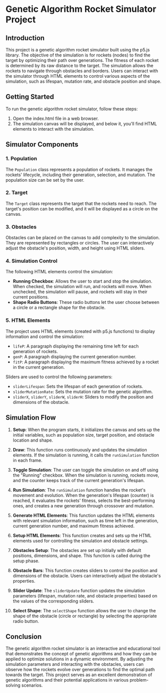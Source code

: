 # Genetic Algorithm Rocket Simulator Project

## Introduction

This project is a genetic algorithm rocket simulator built using the p5.js library. The objective of the simulation is for rockets (nodes) to find the target by optimizing their path over generations. The fitness of each rocket is determined by its raw distance to the target. The simulation allows the rockets to navigate through obstacles and borders. Users can interact with the simulator through HTML elements to control various aspects of the simulation, such as lifespan, mutation rate, and obstacle position and shape.

## Getting Started

To run the genetic algorithm rocket simulator, follow these steps:

1. Open the index.html file in a web browser.
2. The simulation canvas will be displayed, and below it, you'll find HTML elements to interact with the simulation.

## Simulator Components

### 1. Population

The `Population` class represents a population of rockets. It manages the rockets' lifecycle, including their generation, selection, and mutation. The population size can be set by the user.

### 2. Target

The `Target` class represents the target that the rockets need to reach. The target's position can be modified, and it will be displayed as a circle on the canvas.

### 3. Obstacles

Obstacles can be placed on the canvas to add complexity to the simulation. They are represented by rectangles or circles. The user can interactively adjust the obstacle's position, width, and height using HTML sliders.

### 4. Simulation Control

The following HTML elements control the simulation:

- **Running Checkbox**: Allows the user to start and stop the simulation. When checked, the simulation will run, and rockets will move. When unchecked, the simulation will pause, and rockets will stay in their current positions.
- **Shape Radio Buttons**: These radio buttons let the user choose between a circle or a rectangle shape for the obstacle.

### 5. HTML Elements

The project uses HTML elements (created with p5.js functions) to display information and control the simulation:

- `lifeP`: A paragraph displaying the remaining time left for each generation of rockets.
- `genP`: A paragraph displaying the current generation number.
- `fitP`: A paragraph displaying the maximum fitness achieved by a rocket in the current generation.

Sliders are used to control the following parameters:

- `sliderLifespan`: Sets the lifespan of each generation of rockets.
- `sliderMutationRate`: Sets the mutation rate for the genetic algorithm.
- `sliderX`, `sliderY`, `sliderW`, `sliderH`: Sliders to modify the position and dimensions of the obstacle.

## Simulation Flow

1. **Setup**: When the program starts, it initializes the canvas and sets up the initial variables, such as population size, target position, and obstacle location and shape.

2. **Draw**: This function runs continuously and updates the simulation elements. If the simulation is running, it calls the `runSimulation` function in each frame.

3. **Toggle Simulation**: The user can toggle the simulation on and off using the "Running" checkbox. When the simulation is running, rockets move, and the counter keeps track of the current generation's lifespan.

4. **Run Simulation**: The `runSimulation` function handles the rocket's movement and evolution. When the generation's lifespan (counter) is reached, it evaluates the rockets' fitness, selects the best-performing ones, and creates a new generation through crossover and mutation.

5. **Generate HTML Elements**: This function updates the HTML elements with relevant simulation information, such as time left in the generation, current generation number, and maximum fitness achieved.

6. **Setup HTML Elements**: This function creates and sets up the HTML elements used for controlling the simulation and obstacle settings.

7. **Obstacles Setup**: The obstacles are set up initially with default positions, dimensions, and shape. This function is called during the setup phase.

8. **Obstacle Bars**: This function creates sliders to control the position and dimensions of the obstacle. Users can interactively adjust the obstacle's properties.

9. **Slider Update**: The `sliderUpdate` function updates the simulation parameters (lifespan, mutation rate, and obstacle properties) based on the values of the corresponding sliders.

10. **Select Shape**: The `selectShape` function allows the user to change the shape of the obstacle (circle or rectangle) by selecting the appropriate radio button.

## Conclusion

The genetic algorithm rocket simulator is an interactive and educational tool that demonstrates the concept of genetic algorithms and how they can be applied to optimize solutions in a dynamic environment. By adjusting the simulation parameters and interacting with the obstacles, users can observe how the rockets evolve over generations to find the optimal path towards the target. This project serves as an excellent demonstration of genetic algorithms and their potential applications in various problem-solving scenarios.
